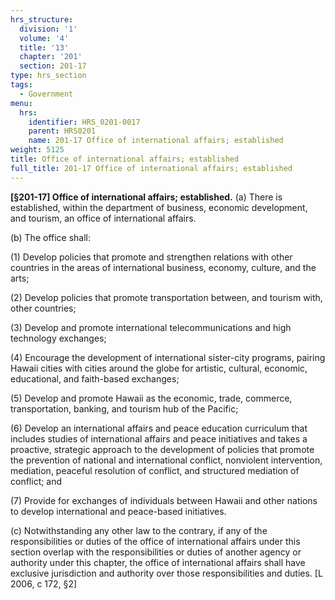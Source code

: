 ```yaml
---
hrs_structure:
  division: '1'
  volume: '4'
  title: '13'
  chapter: '201'
  section: 201-17
type: hrs_section
tags:
  - Government
menu:
  hrs:
    identifier: HRS_0201-0017
    parent: HRS0201
    name: 201-17 Office of international affairs; established
weight: 5125
title: Office of international affairs; established
full_title: 201-17 Office of international affairs; established
---
```

**[§201-17] Office of international affairs; established.** (a) There is established, within the department of business, economic development, and tourism, an office of international affairs.

(b) The office shall:

(1) Develop policies that promote and strengthen relations with other countries in the areas of international business, economy, culture, and the arts;

(2) Develop policies that promote transportation between, and tourism with, other countries;

(3) Develop and promote international telecommunications and high technology exchanges;

(4) Encourage the development of international sister-city programs, pairing Hawaii cities with cities around the globe for artistic, cultural, economic, educational, and faith-based exchanges;

(5) Develop and promote Hawaii as the economic, trade, commerce, transportation, banking, and tourism hub of the Pacific;

(6) Develop an international affairs and peace education curriculum that includes studies of international affairs and peace initiatives and takes a proactive, strategic approach to the development of policies that promote the prevention of national and international conflict, nonviolent intervention, mediation, peaceful resolution of conflict, and structured mediation of conflict; and

(7) Provide for exchanges of individuals between Hawaii and other nations to develop international and peace-based initiatives.

(c) Notwithstanding any other law to the contrary, if any of the responsibilities or duties of the office of international affairs under this section overlap with the responsibilities or duties of another agency or authority under this chapter, the office of international affairs shall have exclusive jurisdiction and authority over those responsibilities and duties. [L 2006, c 172, §2]